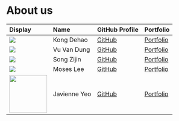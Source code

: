# About us

| Display                                                                                     | Name         | GitHub Profile                            | Portfolio                             |
|:--------------------------------------------------------------------------------------------|:-------------|:------------------------------------------|:--------------------------------------|
| ![](https://avatars.githubusercontent.com/u/16986946?v=4&s=100)                             | Kong Dehao   | [GitHub](https://github.com/kdh3799)      | [Portfolio](docs/team/kongdehao.md)   |
| ![](https://avatars.githubusercontent.com/u/44609036?v=4&s=100)                             | Vu Van Dung  | [GitHub](https://github.com/joulev)       | [Portfolio](https://joulev.dev)       |
| ![](https://avatars.githubusercontent.com/u/88227764?v=4&s=100)                             | Song Zijin   | [GitHub](https://github.com/SongZijin)    | [Portfolio](docs/team/songzijin.md)   |
| ![](https://avatars.githubusercontent.com/u/72350236?v=4&s=100)                             | Moses Lee    | [GitHub](https://github.com/moseslee9012) | [Portfolio](team/moseslee9012.md)     |
| <img src="https://avatars.githubusercontent.com/u/88180884" width="100px" height="100px" /> | Javienne Yeo | [GitHub](https://github.com/javienneyeo)  | [Portfolio](docs/team/javienneyeo.md) |
